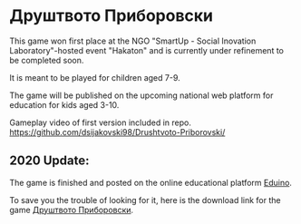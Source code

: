 # Друштвото Приборовски

This game won first place at the NGO "SmartUp - Social Inovation Laboratory"-hosted event "Hakaton"
and is currently under refinement to be completed soon.

It is meant to be played for children aged 7-9.

The game will be published on the upcoming national web platform
for education for kids aged 3-10.

Gameplay video of first version included in repo.
https://github.com/dsijakovski98/Drushtvoto-Priborovski/


## 2020 Update: 

The game is finished and posted on the online educational platform [Eduino](http://www.eduino.gov.mk/).

To save you the trouble of looking for it, here is the download link for the game [Друштвото Приборовски](http://www.eduino.gov.mk/wp-content/uploads/games/27/MK/activity_file.pdf).
